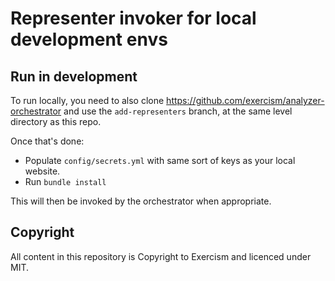 # Representer invoker for local development envs

## Run in development

To run locally, you need to also clone https://github.com/exercism/analyzer-orchestrator and use the `add-representers` branch, at the same level directory as this repo.

Once that's done:
- Populate `config/secrets.yml` with same sort of keys as your local website.
- Run `bundle install`

This will then be invoked by the orchestrator when appropriate.

## Copyright

All content in this repository is Copyright to Exercism and licenced under MIT.

